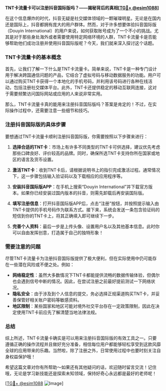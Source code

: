 **TNT卡流量卡可以注册抖音国际版吗？——揭秘背后的真相[[TG💪+ @esim1088](https://t.me/s/esim1088)]**

在这个信息爆炸的时代，抖音无疑是社交媒体领域的一颗璀璨明星。无论是在国内还是国际上，抖音都拥有庞大的用户群体。然而，对于许多想要体验抖音国际版（Douyin International）的用户来说，如何获取账号成为了一个不小的挑战。尤其是对于那些身处海外或者需要使用特定网络环境的人群，TNT卡流量卡是否能够帮助他们成功注册并使用抖音国际版呢？今天，我们就来深入探讨这个话题。

### TNT卡流量卡的基本概念

首先，让我们了解一下什么是TNT卡流量卡。简单来说，TNT卡是一种专门设计用于解决跨国通信问题的产品，它结合了虚拟号码与移动数据服务的功能。用户可以通过购买TNT卡获得一个本地化的手机号码，并利用该号码进行各种在线活动，包括注册社交媒体平台。此外，TNT卡还提供稳定的移动互联网连接，这对于需要频繁访问国际网站或应用的人来说非常实用。

那么，TNT卡流量卡真的能用来注册抖音国际版吗？答案是肯定的！不过，在实际操作过程中，还需要注意一些细节和技巧。

### 注册抖音国际版的具体步骤

要想通过TNT卡流量卡顺利注册抖音国际版，你需要按照以下步骤来进行：

1. **选择合适的TNT卡**：市场上有许多不同类型的TNT卡可供选择，建议优先考虑那些口碑良好、评价较高的品牌。同时，确保所选TNT卡支持你所在国家或地区的语言及货币设置。

2. **激活TNT卡**：收到TNT卡后，请根据说明书上的指引完成激活过程。通常情况下，这一步骤包括输入验证码以及下载相应的应用程序等。

3. **安装抖音国际版APP**：在手机上搜索“Douyin International”并下载官方版本。如果你已经安装过国内版本的抖音，则需先卸载后再安装国际版。

4. **填写注册信息**：打开抖音国际版APP后，点击“注册”按钮，并按照提示输入由TNT卡提供的手机号码作为联系方式。接下来，系统会发送一条包含验证码的短信到你的TNT卡上，将其正确填入即可继续下一步。

5. **完善个人资料**：最后一步是上传头像、设置用户名以及其他基本信息。此时你可以自由发挥创意，打造属于自己的独特形象！

### 需要注意的问题

尽管TNT卡流量卡为注册抖音国际版提供了极大便利，但在实际使用中仍可能存在一些潜在风险或不便之处。例如：
- **网络稳定性**：虽然大多数情况下TNT卡都能提供流畅的数据传输体验，但偶尔也会遇到信号中断的情况。因此，在尝试注册之前最好提前测试一下网络状况。
- **隐私安全**：由于涉及到个人信息的提交，务必选择正规渠道购买TNT卡，并妥善保管好相关账户密码等敏感资料。
- **地区限制**：某些国家和地区可能对境外社交平台存在一定政策限制，因此在决定使用TNT卡前应先了解清楚当地法律法规。

### 总结

综上所述，TNT卡流量卡确实是可以用来注册抖音国际版的有效工具之一。只要遵循正确的操作流程并且做好充分准备，相信每位用户都能够轻松享受到这款风靡全球的应用带来的乐趣。当然啦，除了注册之外，日常使用过程中也要时刻关注自身权益保护哦！

希望这篇文章对你有所帮助～如果还有其他疑问的话，欢迎随时留言交流！记住哦，无论是学习新技能还是探索未知领域，保持好奇心永远都是最好的老师呢！

[[TG💪+ @esim1088](https://t.me/s/esim1088) ![Image](https://i.postimg.cc/4NQfJmqS/Snipaste-2025-05-13-00-14-12.png)]
